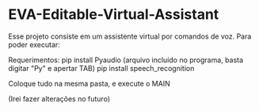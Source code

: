 # EVA-Editable-Virtual-Assistant

Esse projeto consiste em um assistente virtual por comandos de voz.
Para poder executar:

Requerimentos: 
pip install Pyaudio (arquivo incluído no programa, basta digitar "Py" e apertar TAB)
pip install speech_recognition

Coloque tudo na mesma pasta, e execute o MAIN

(Irei fazer alterações no futuro)
